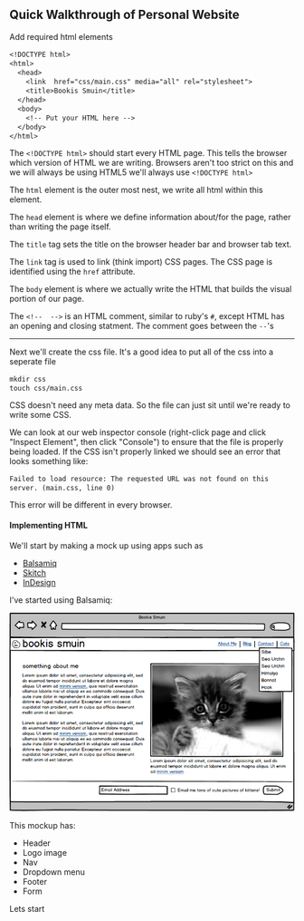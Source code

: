 ## Quick Walkthrough of Personal Website

Add required html elements

    <!DOCTYPE html>
    <html>
      <head>
        <link  href="css/main.css" media="all" rel="stylesheet">
        <title>Bookis Smuin</title>
      </head>
      <body>
        <!-- Put your HTML here -->
      </body>
    </html>
    
The `<!DOCTYPE html>` should start every HTML page. This tells the browser which version of HTML we are writing. Browsers aren't too strict on this and we will always be using HTML5 we'll always use `<!DOCTYPE html>`

The `html` element is the outer most nest, we write all html within this element.

The `head` element is where we define information about/for the page, rather than writing the page itself.

The `title` tag sets the title on the browser header bar and browser tab text.

The `link` tag is used to link (think import) CSS pages. The CSS page is identified using the `href` attribute.

The `body` element is where we actually write the HTML that builds the visual portion of our page.


The `<!--  -->` is an HTML comment, similar to ruby's `#`, except HTML has an opening and closing statment. The comment goes between the `--`'s

-------

Next we'll create the css file. It's a good idea to put all of the css into a seperate file

    mkdir css
    touch css/main.css
    
CSS doesn't need any meta data. So the file can just sit until we're ready to write some CSS.

We can look at our web inspector console (right-click page and click "Inspect Element", then click "Console") to ensure that the file is properly being loaded. If the CSS isn't properly linked we should see an error that looks something like:

    Failed to load resource: The requested URL was not found on this server. (main.css, line 0)
    
This error will be different in every browser.

#### Implementing HTML
We'll start by making a mock up using apps such as

- [Balsamiq](http://balsamiq.com)
- [Skitch](http://evernote.com/skitch/)
- [InDesign](http://www.adobe.com/products/indesign.html)

I've started using Balsamiq:

![Mockup](mockup.png)

This mockup has:

- Header
- Logo image
- Nav
- Dropdown menu
- Footer
- Form

Lets start